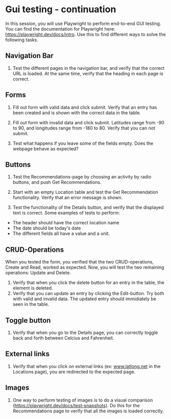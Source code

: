 # Gui testing - continuation
In this session, you will use Playwright to perform end-to-end GUI testing. You can find the documentation for Playwright here: https://playwright.dev/docs/intro. Use this to find different ways to solve the following tasks. 

## Navigation Bar
1. Test the different pages in the navigation bar, and verify that the correct URL is loaded. At the same time, verify that the heading in each page is correct.

## Forms
1. Fill out form with valid data and click submit. Verify that an entry has been created and is shown with the correct data in the table. 

2. Fill out form with invalid data and click submit.
Latitudes range from -90 to 90, and longitudes range from -180 to 80. 
Verify that you can not submit.

3. Test what happens if you leave some of the fields empty. Does the webpage behave as expected? 


## Buttons 
1. Test the Recommendations-page by choosing an activity by radio buttons, and push Get Recommendations. 

2. Start with an empty Location table and test the Get Recommendation functionality. Verify that an error message is shown. 

3. Test the functionality of the Details button, and verify that the displayed text is correct. Some examples of tests to perform: 
- The header should have the correct location name
- The date should be today's date
- The different fields all have a value and a unit. 

## CRUD-Operations
When you tested the form, you verified that the two CRUD-operations, Create and Read, worked as expected. Now, you will test the two remaining operations: Update and Delete. 
1. Verify that when you click the delete button for an entry in the table, the element is deleted. 
2. Verify that you can update an entry by clicking the Edit-button. Try both with valid and invalid data. The updated entry should immidiately be seen in the table. 

## Toggle button 
1. Verify that when you go to the Details page, you can correctly toggle back and forth between Celcius and Fahrenheit. 

## External links
1. Verify that when you click on external links (ex: www.latlong.net in the Locations page), you are redirected to the expected page. 

## Images 
1. One way to perform testing of images is to do a visual comparison (https://playwright.dev/docs/test-snapshots). Do this for the Recommendations page to verify that all the images is loaded correctly. 
